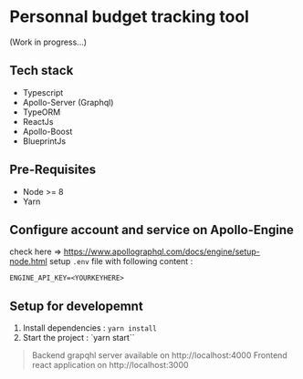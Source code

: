 # Personnal budget tracking tool

(Work in progress...)

## Tech stack

- Typescript
- Apollo-Server (Graphql)
- TypeORM
- ReactJs
- Apollo-Boost
- BlueprintJs

## Pre-Requisites

- Node >= 8
- Yarn

## Configure account and service on Apollo-Engine

check here => https://www.apollographql.com/docs/engine/setup-node.html
setup `.env` file with following content :

```
ENGINE_API_KEY=<YOURKEYHERE>
```

## Setup for developemnt

1. Install dependencies : `yarn install`
2. Start the project : `yarn start``

> Backend grapqhl server available on http://localhost:4000
> Frontend react application on http://localhost:3000
